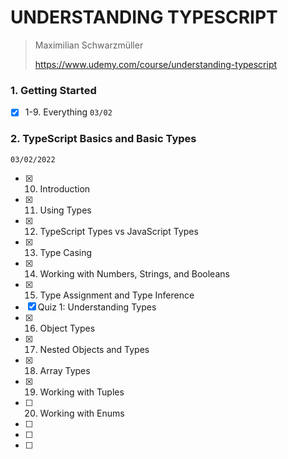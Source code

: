 # UNDERSTANDING TYPESCRIPT

> Maximilian Schwarzmüller
>
> https://www.udemy.com/course/understanding-typescript

### 1. Getting Started

- [x] 1-9. Everything `03/02`

### 2. TypeScript Basics and Basic Types

`03/02/2022`

- [x] 10. Introduction
- [x] 11. Using Types
- [x] 12. TypeScript Types vs JavaScript Types
- [x] 13. Type Casing
- [x] 14. Working with Numbers, Strings, and Booleans
- [x] 15. Type Assignment and Type Inference
- [x] Quiz 1: Understanding Types
- [x] 16. Object Types
- [x] 17. Nested Objects and Types
- [x] 18. Array Types
- [x] 19. Working with Tuples
- [ ] 20. Working with Enums
- [ ]
- [ ]
- [ ]
